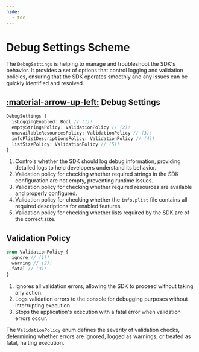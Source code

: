 ```yaml
---
hide:
  - toc
---
```

# Debug Settings Scheme

The `DebugSettings` is helping to manage and troubleshoot the SDK's behavior. It provides a set of options that control logging and validation policies, ensuring that the SDK operates smoothly and any issues can be quickly identified and resolved.

## [:material-arrow-up-left:](/sdk/developer/configuration/#configuration) Debug Settings

```typescript
DebugSettings {
  isLoggingEnabled: Bool // (1)!
  emptyStringsPolicy: ValidationPolicy // (2)!
  unavailableResourcesPolicy: ValidationPolicy // (3)!
  infoPlistDescriptionsPolicy: ValidationPolicy // (4)!
  listSizePolicy: ValidationPolicy // (5)!
}
```

1.  Controls whether the SDK should log debug information, providing detailed logs to help developers understand its behavior.
2.  Validation policy for checking whether required strings in the SDK configuration are not empty, preventing runtime issues.
3.  Validation policy for checking whether required resources are available and properly configured.
4.  Validation policy for checking whether the `info.plist` file contains all required descriptions for enabled features.
5.  Validation policy for checking whether lists required by the SDK are of the correct size.

## Validation Policy

``` typescript
enum ValidationPolicy {
  ignore // (1)!
  warning // (2)!
  fatal // (3)!
}
```

1.  Ignores all validation errors, allowing the SDK to proceed without taking any action.
2.  Logs validation errors to the console for debugging purposes without interrupting execution.
3.  Stops the application's execution with a fatal error when validation errors occur.

The `ValidationPolicy` enum defines the severity of validation checks, determining whether errors are ignored, logged as warnings, or treated as fatal, halting execution.
